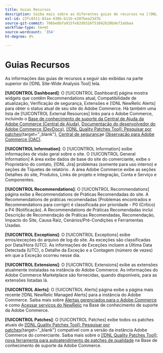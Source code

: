 ```yaml
---
title: Guias Recursos
description: Saiba mais sobre as diferentes guias de recursos na [!DNL Site-Wide Analysis Tool]
exl-id: 23fc0311-82aa-430b-b11b-e287bea23d7b
source-git-commit: 786be8bfa915fe82d9316f51662b20bde71abbaa
workflow-type: tm+mt
source-wordcount: '354'
ht-degree: 0%

---
```


# Guias Recursos

As informações das guias de recursos a seguir são exibidas na parte superior do [!DNL Site-Wide Analysis Tool] tela.

**[!UICONTROL Dashboard]**: O [!UICONTROL Dashboard] página mostra widgets que contêm Recommendations atual, Compatibilidade de atualização, Verificação de segurança, Extensões e [!DNL NewRelic Alerts] para obter o status atual de seu site do Adobe Commerce. Há também uma lista de [!UICONTROL External Resources] links para o Adobe Commerce, incluindo o [Base de conhecimento de suporte da Central de Ajuda da Adobe Commerce (Central de Ajuda)](https://experienceleague.adobe.com/docs/commerce-knowledge-base/kb/overview.html), [Documentação do desenvolvedor do Adobe Commerce (DevDocs)](https://developer.adobe.com/commerce/docs/), [[!DNL Quality Patches Tool]: Pesquisar por patches](https://experienceleague.adobe.com/tools/commerce-quality-patches/index.html){target="_blank"}, [Central de segurança](https://helpx.adobe.com/security.html)e [Observação para Adobe Commerce (OAC)](https://experienceleague.adobe.com/docs/commerce-operations/tools/observation-for-adobe-commerce/intro.html).

**[!UICONTROL Information]**: O [!UICONTROL Information] exibe informações de visão geral sobre o site.
O [!UICONTROL General Information] A área exibe dados de base do site do comerciante, exibe o Proprietário do contato, [!DNL Jira] problemas (somente para uso interno) e seções de Tíquetes de relatório .
A área Adobe Commerce exibe as seções Detalhes do site, Produtos, Links de projeto e integração, Conta e Serviço e Componentes.

**[!UICONTROL Recommendations]**: O [!UICONTROL Recommendations] página exibe a Recommendations de Práticas Recomendadas do site. A Recommendations de práticas recomendadas (Problemas encontrados e Recommendations para corrigir) é classificada por prioridade - P0 (Crítico) a P4 (Notificação).
A Recommendations de Práticas Recomendadas inclui Descrição de Recomendação de Práticas Recomendadas, Recomendação, Impacto do Site, Causa Raiz, Cenários/Pré-Condições e Ferramentas Usadas.

**[!UICONTROL Exceptions]**: O [!UICONTROL Exceptions] exibe erros/exceções do arquivo de log do site. As exceções são classificadas por Data/Hora (UTC).
As informações de Exceções incluem a Última Data Detectada (UTC), o Detalhe da Exceção e a Contagem (número de vezes) em que a Exceção ocorreu nesse dia.

**[!UICONTROL Extensions]**: O [!UICONTROL Extensions] exibe as extensões atualmente instaladas na instância do Adobe Commerce. As informações do Adobe Commerce Marketplace são fornecidas, quando disponíveis, para as extensões listadas lá.

**[!UICONTROL Alerts]**: O [!UICONTROL Alerts] página exibe a página mais recente [!DNL NewRelic Managed Alerts] para a instância do Adobe Commerce. Saiba mais sobre [Alertas gerenciados para o Adobe Commerce](https://experienceleague.adobe.com/docs/commerce-knowledge-base/kb/support-tools/managed-alerts/managed-alerts-for-magento-commerce.html) e como [Acessar serviços do NewRelic](https://experienceleague.adobe.com/docs/commerce-knowledge-base/kb/faq/access-new-relic-services.html) na Base de conhecimento de suporte da Adobe Commerce.

**[!UICONTROL Patches]**: O [!UICONTROL Patches] exibe todos os patches atuais do [[!DNL Quality Patches Tool]: Pesquisar por patches](https://experienceleague.adobe.com/tools/commerce-quality-patches/index.html){target="_blank"} compatível com a versão da instância Adobe Commerce do comerciante. Saiba mais sobre o [[!DNL Quality Patches Tool]: nova ferramenta para autoatendimento de patches de qualidade](https://experienceleague.adobe.com/docs/commerce-knowledge-base/kb/announcements/commerce-announcements/magento-quality-patches-released-new-tool-to-self-serve-quality-patches.html) na Base de conhecimento de suporte da Adobe Commerce.

